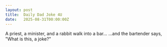 ```yaml
---
layout: post
title:  Daily Dad Joke 4U
date:   2025-08-31T00:00:00Z
---
```

A priest, a minister, and a rabbit walk into a bar... ...and the bartender says, "What is this, a joke?"
